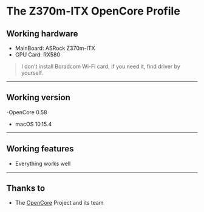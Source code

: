 # The Z370m-ITX OpenCore Profile

## Working hardware

- MainBoard: ASRock Z370m-ITX
- GPU Card: RX580

> I don't install Boradcom Wi-Fi card, if you need it, find driver by yourself.

---
## Working version

-OpenCore 0.58
- macOS 10.15.4

---
## Working features

- Everything works well

---
## Thanks to 

- The [OpenCore](https://github.com/acidanthera/OpenCorePkg) Project and its team
